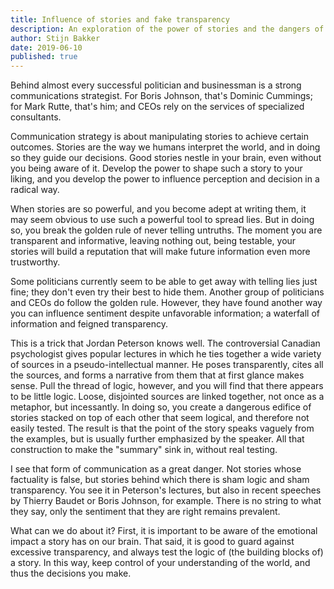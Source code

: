 ```yaml
---
title: Influence of stories and fake transparency
description: An exploration of the power of stories and the dangers of fake transparency in communication strategy
author: Stijn Bakker
date: 2019-06-10
published: true
---
```


Behind almost every successful politician and businessman is a strong communications strategist. For Boris Johnson, that's Dominic Cummings; for Mark Rutte, that's him; and CEOs rely on the services of specialized consultants.

Communication strategy is about manipulating stories to achieve certain outcomes. Stories are the way we humans interpret the world, and in doing so they guide our decisions. Good stories nestle in your brain, even without you being aware of it. Develop the power to shape such a story to your liking, and you develop the power to influence perception and decision in a radical way.

When stories are so powerful, and you become adept at writing them, it may seem obvious to use such a powerful tool to spread lies. But in doing so, you break the golden rule of never telling untruths. The moment you are transparent and informative, leaving nothing out, being testable, your stories will build a reputation that will make future information even more trustworthy.

Some politicians currently seem to be able to get away with telling lies just fine; they don't even try their best to hide them. Another group of politicians and CEOs do follow the golden rule. However, they have found another way you can influence sentiment despite unfavorable information; a waterfall of information and feigned transparency.

This is a trick that Jordan Peterson knows well. The controversial Canadian psychologist gives popular lectures in which he ties together a wide variety of sources in a pseudo-intellectual manner. He poses transparently, cites all the sources, and forms a narrative from them that at first glance makes sense. Pull the thread of logic, however, and you will find that there appears to be little logic. Loose, disjointed sources are linked together, not once as a metaphor, but incessantly. In doing so, you create a dangerous edifice of stories stacked on top of each other that seem logical, and therefore not easily tested. The result is that the point of the story speaks vaguely from the examples, but is usually further emphasized by the speaker. All that construction to make the "summary" sink in, without real testing.

I see that form of communication as a great danger. Not stories whose factuality is false, but stories behind which there is sham logic and sham transparency. You see it in Peterson's lectures, but also in recent speeches by Thierry Baudet or Boris Johnson, for example. There is no string to what they say, only the sentiment that they are right remains prevalent.

What can we do about it? First, it is important to be aware of the emotional impact a story has on our brain. That said, it is good to guard against excessive transparency, and always test the logic of (the building blocks of) a story. In this way, keep control of your understanding of the world, and thus the decisions you make.
